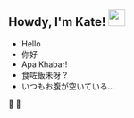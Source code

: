 <h2 align="left"> Howdy, I'm Kate! <img src="https://raw.githubusercontent.com/MartinHeinz/MartinHeinz/master/wave.gif" width="30px"></h2>
                                                                                                                                    

-  Hello
-  你好
-  Apa Khabar!
-  食咗飯未呀 ?
-  いつもお腹が空いている...


:hear_no_evil: :hear_no_evil:

<br><br>
